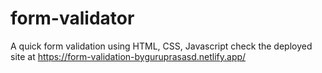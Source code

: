 # form-validator
A quick form validation using HTML, CSS, Javascript 
check the deployed site at https://form-validation-byguruprasasd.netlify.app/
